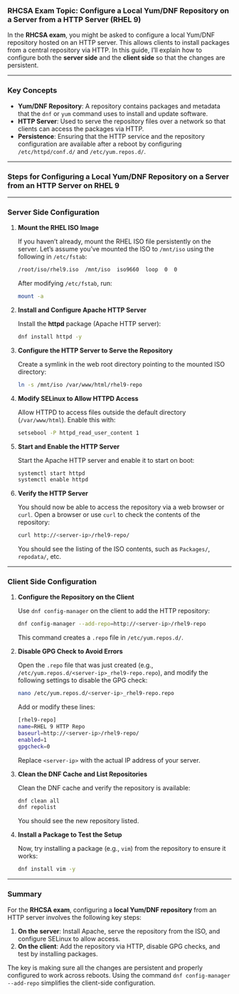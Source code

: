 ### **RHCSA Exam Topic: Configure a Local Yum/DNF Repository on a Server from a HTTP Server (RHEL 9)**

In the **RHCSA exam**, you might be asked to configure a local Yum/DNF repository hosted on an HTTP server. This allows clients to install packages from a central repository via HTTP. In this guide, I’ll explain how to configure both the **server side** and the **client side** so that the changes are persistent.

---

### **Key Concepts**

- **Yum/DNF Repository**: A repository contains packages and metadata that the `dnf` or `yum` command uses to install and update software.
- **HTTP Server**: Used to serve the repository files over a network so that clients can access the packages via HTTP.
- **Persistence**: Ensuring that the HTTP service and the repository configuration are available after a reboot by configuring `/etc/httpd/conf.d/` and `/etc/yum.repos.d/`.

---

### **Steps for Configuring a Local Yum/DNF Repository on a Server from an HTTP Server on RHEL 9**

---

### **Server Side Configuration**

1. **Mount the RHEL ISO Image**

   If you haven’t already, mount the RHEL ISO file persistently on the server. Let’s assume you’ve mounted the ISO to `/mnt/iso` using the following in `/etc/fstab`:

   ```bash
   /root/iso/rhel9.iso  /mnt/iso  iso9660  loop  0  0
   ```

   After modifying `/etc/fstab`, run:

   ```bash
   mount -a
   ```

2. **Install and Configure Apache HTTP Server**

   Install the **httpd** package (Apache HTTP server):

   ```bash
   dnf install httpd -y
   ```

3. **Configure the HTTP Server to Serve the Repository**

   Create a symlink in the web root directory pointing to the mounted ISO directory:

   ```bash
   ln -s /mnt/iso /var/www/html/rhel9-repo
   ```

4. **Modify SELinux to Allow HTTPD Access**

   Allow HTTPD to access files outside the default directory (`/var/www/html`). Enable this with:

   ```bash
   setsebool -P httpd_read_user_content 1
   ```

5. **Start and Enable the HTTP Server**

   Start the Apache HTTP server and enable it to start on boot:

   ```bash
   systemctl start httpd
   systemctl enable httpd
   ```

6. **Verify the HTTP Server**

   You should now be able to access the repository via a web browser or `curl`. Open a browser or use `curl` to check the contents of the repository:

   ```bash
   curl http://<server-ip>/rhel9-repo/
   ```

   You should see the listing of the ISO contents, such as `Packages/`, `repodata/`, etc.

---

### **Client Side Configuration**

1. **Configure the Repository on the Client**

   Use `dnf config-manager` on the client to add the HTTP repository:

   ```bash
   dnf config-manager --add-repo=http://<server-ip>/rhel9-repo
   ```

   This command creates a `.repo` file in `/etc/yum.repos.d/`.

2. **Disable GPG Check to Avoid Errors**

   Open the `.repo` file that was just created (e.g., `/etc/yum.repos.d/<server-ip>_rhel9-repo.repo`), and modify the following settings to disable the GPG check:

   ```bash
   nano /etc/yum.repos.d/<server-ip>_rhel9-repo.repo
   ```

   Add or modify these lines:

   ```bash
   [rhel9-repo]
   name=RHEL 9 HTTP Repo
   baseurl=http://<server-ip>/rhel9-repo/
   enabled=1
   gpgcheck=0
   ```

   Replace `<server-ip>` with the actual IP address of your server.

3. **Clean the DNF Cache and List Repositories**

   Clean the DNF cache and verify the repository is available:

   ```bash
   dnf clean all
   dnf repolist
   ```

   You should see the new repository listed.

4. **Install a Package to Test the Setup**

   Now, try installing a package (e.g., `vim`) from the repository to ensure it works:

   ```bash
   dnf install vim -y
   ```
---

### **Summary**

For the **RHCSA exam**, configuring a **local Yum/DNF repository** from an HTTP server involves the following key steps:

1. **On the server**: Install Apache, serve the repository from the ISO, and configure SELinux to allow access.
2. **On the client**: Add the repository via HTTP, disable GPG checks, and test by installing packages.

The key is making sure all the changes are persistent and properly configured to work across reboots. Using the command `dnf config-manager --add-repo` simplifies the client-side configuration.
